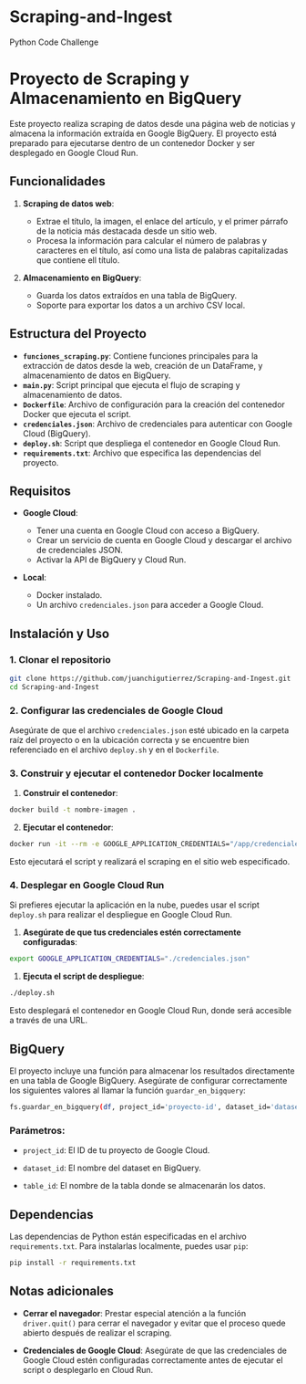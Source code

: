 # Scraping-and-Ingest
Python Code Challenge
# Proyecto de Scraping y Almacenamiento en BigQuery

Este proyecto realiza scraping de datos desde una página web de noticias y almacena la información extraída en Google BigQuery. El proyecto está preparado para ejecutarse dentro de un contenedor Docker y ser desplegado en Google Cloud Run.

## Funcionalidades

1. **Scraping de datos web**: 
   - Extrae el título, la imagen, el enlace del artículo, y el primer párrafo de la noticia más destacada desde un sitio web.
   - Procesa la información para calcular el número de palabras y caracteres en el título, así como una lista de palabras capitalizadas que contiene ell título.

2. **Almacenamiento en BigQuery**: 
   - Guarda los datos extraídos en una tabla de BigQuery.
   - Soporte para exportar los datos a un archivo CSV local.

## Estructura del Proyecto

- **`funciones_scraping.py`**: Contiene funciones principales para la extracción de datos desde la web, creación de un DataFrame, y almacenamiento de datos en BigQuery.
- **`main.py`**: Script principal que ejecuta el flujo de scraping y almacenamiento de datos.
- **`Dockerfile`**: Archivo de configuración para la creación del contenedor Docker que ejecuta el script.
- **`credenciales.json`**: Archivo de credenciales para autenticar con Google Cloud (BigQuery).
- **`deploy.sh`**: Script que despliega el contenedor en Google Cloud Run.
- **`requirements.txt`**: Archivo que especifica las dependencias del proyecto.

## Requisitos

- **Google Cloud**:
  - Tener una cuenta en Google Cloud con acceso a BigQuery.
  - Crear un servicio de cuenta en Google Cloud y descargar el archivo de credenciales JSON.
  - Activar la API de BigQuery y Cloud Run.
  
- **Local**:
  - Docker instalado.
  - Un archivo `credenciales.json` para acceder a Google Cloud.

## Instalación y Uso

### 1. Clonar el repositorio

```bash
git clone https://github.com/juanchigutierrez/Scraping-and-Ingest.git
cd Scraping-and-Ingest
```

### 2. Configurar las credenciales de Google Cloud

Asegúrate de que el archivo `credenciales.json` esté ubicado en la carpeta raíz del proyecto o en la ubicación correcta y se encuentre bien referenciado en el archivo `deploy.sh` y en el `Dockerfile`.

### 3. Construir y ejecutar el contenedor Docker localmente

1. **Construir el contenedor**:

```bash
docker build -t nombre-imagen .
```

2. **Ejecutar el contenedor**:

```bash
docker run -it --rm -e GOOGLE_APPLICATION_CREDENTIALS="/app/credenciales.json" nombre-imagen
```

Esto ejecutará el script y realizará el scraping en el sitio web especificado.

### 4. Desplegar en Google Cloud Run

Si prefieres ejecutar la aplicación en la nube, puedes usar el script `deploy.sh` para realizar el despliegue en Google Cloud Run.

1. **Asegúrate de que tus credenciales estén correctamente configuradas**:

```bash
export GOOGLE_APPLICATION_CREDENTIALS="./credenciales.json"
```

1. **Ejecuta el script de despliegue**:

```bash
./deploy.sh
```
Esto desplegará el contenedor en Google Cloud Run, donde será accesible a través de una URL.

## BigQuery

El proyecto incluye una función para almacenar los resultados directamente en una tabla de Google BigQuery. Asegúrate de configurar correctamente los siguientes valores al llamar la función `guardar_en_bigquery`:

```bash
fs.guardar_en_bigquery(df, project_id='proyecto-id', dataset_id='dataset', table_id='tabla')
```
### Parámetros:

- `project_id`: El ID de tu proyecto de Google Cloud.

- `dataset_id`: El nombre del dataset en BigQuery.

- `table_id`: El nombre de la tabla donde se almacenarán los datos.

## Dependencias

Las dependencias de Python están especificadas en el archivo `requirements.txt`. Para instalarlas localmente, puedes usar `pip`:

```bash
pip install -r requirements.txt
```

## Notas adicionales

- **Cerrar el navegador**: Prestar especial atención a la función `driver.quit()` para cerrar el navegador y evitar que el proceso quede abierto después de realizar el scraping.

- **Credenciales de Google Cloud**: Asegúrate de que las credenciales de Google Cloud estén configuradas correctamente antes de ejecutar el script o desplegarlo en Cloud Run.
